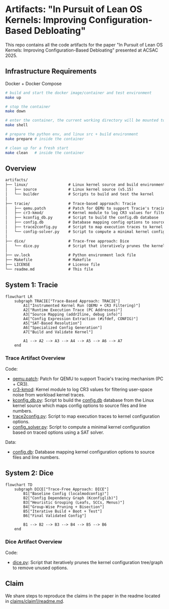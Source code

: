 # Artifacts: "In Pursuit of Lean OS Kernels: Improving Configuration-Based Debloating"

This repo contains all the code artifacts for the paper "In Pursuit of Lean OS Kernels: Improving Configuration-Based Debloating" presented at ACSAC 2025.

## Infrastructure Requirements

Docker + Docker Compose

```bash
# build and start the docker image/container and test environment
make up

# stop the container
make down

# enter the container, the current working directory will be mounted to /work in the container
make shell

# prepare the python env, and linux src + build environment
make prepare # inside the container

# clean up for a fresh start
make clean   # inside the container
```

## Overview

```txt
artifacts/
├── linux/                  # Linux kernel source and build environment
│   ├── source              # Linux kernel source (v5.15)
│   └── builder             # Scripts to build and test the kernel
│
├── tracie/                 # Trace-based approach: Tracie
│   ├── qemu.patch          # Patch for QEMU to support Tracie's tracing mechanism
│   ├── cr3-kmod/           # Kernel module to log CR3 values for filtering user-space noise
│   ├── kconfig_db.py       # Script to build the config.db database
│   ├── config.db           # Database mapping config options to source files and line numbers
│   ├── trace2config.py     # Script to map execution traces to kernel config options
│   └── config-solver.py    # Script to compute a minimal kernel config using a SAT solver
│
├── dice/                   # Trace-free approach: Dice
│   └── dice.py             # Script that iteratively prunes the kernel config tree/graph
│
├── uv.lock                 # Python environment lock file
├── Makefile                # Makefile
├── LICENSE                 # License file
└── readme.md               # This file
```

## System 1: Tracie

```mermaid
flowchart LR
    subgraph TRACIE["Trace-Based Approach: TRACIE"]
        A1["Instrumented Kernel Run (QEMU + CR3 Filtering)"]
        A2["Runtime Execution Trace (PC Addresses)"]
        A3["Source Mapping (addr2line, debug info)"]
        A4["Config Expression Extraction (#ifdef, CONFIG)"]
        A5["SAT-Based Resolution"]
        A6["Specialized Config Generation"]
        A7["Build and Validate Kernel"]

        A1 --> A2 --> A3 --> A4 --> A5 --> A6 --> A7
    end
```

### Trace Artifact Overview

Code:

- [qemu.patch](./artifacts/tracie/qemu.patch): Patch for QEMU to support Tracie's tracing mechanism (PC + CR3).
- [cr3-kmod](./artifacts/tracie/cr3-kmod/): Kernel module to log CR3 values for filtering user-space noise from workload kernel traces.
- [kconfig_db.py](./artifacts/tracie/kconfig_db.py): Script to build the [config.db](./artifacts/tracie/config.db) database from the Linux kernel source which maps config options to source files and line numbers.
- [trace2config.py](./artifacts/tracie/trace2config.py): Script to map execution traces to kernel configuration options.
- [config_solver.py](./artifacts/tracie/config_solver.py): Script to compute a minimal kernel configuration based on traced options using a SAT solver.

Data:

- [config.db](./artifacts/tracie/config.db): Database mapping kernel configuration options to source files and line numbers.

## System 2: Dice

```mermaid
flowchart TD
    subgraph DICE["Trace-Free Approach: DICE"]
        B1["Baseline Config (localmodconfig)"]
        B2["Config Dependency Graph (Kconfiglib)"]
        B3["Heuristic Grouping (Leafs, SCCs, Menus)"]
        B4["Group-Wise Pruning + Bisection"]
        B5["Iterative Build + Boot + Test"]
        B6["Final Validated Config"]

        B1 --> B2 --> B3 --> B4 --> B5 --> B6
    end
```

### Dice Artifact Overview

Code:

- [dice.py](./artifacts/dice/dice.py): Script that iteratively prunes the kernel configuration tree/graph to remove unused options.


## Claim

We share steps to reproduce the claims in the paper in the readme located in [claims/claim1/readme.md](./claims/claim1/readme.md).
